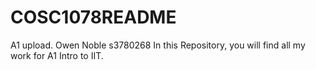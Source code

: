 # COSC1078README
A1 upload.
Owen Noble s3780268
In this Repository, you will find all my work for A1 Intro to IIT.
